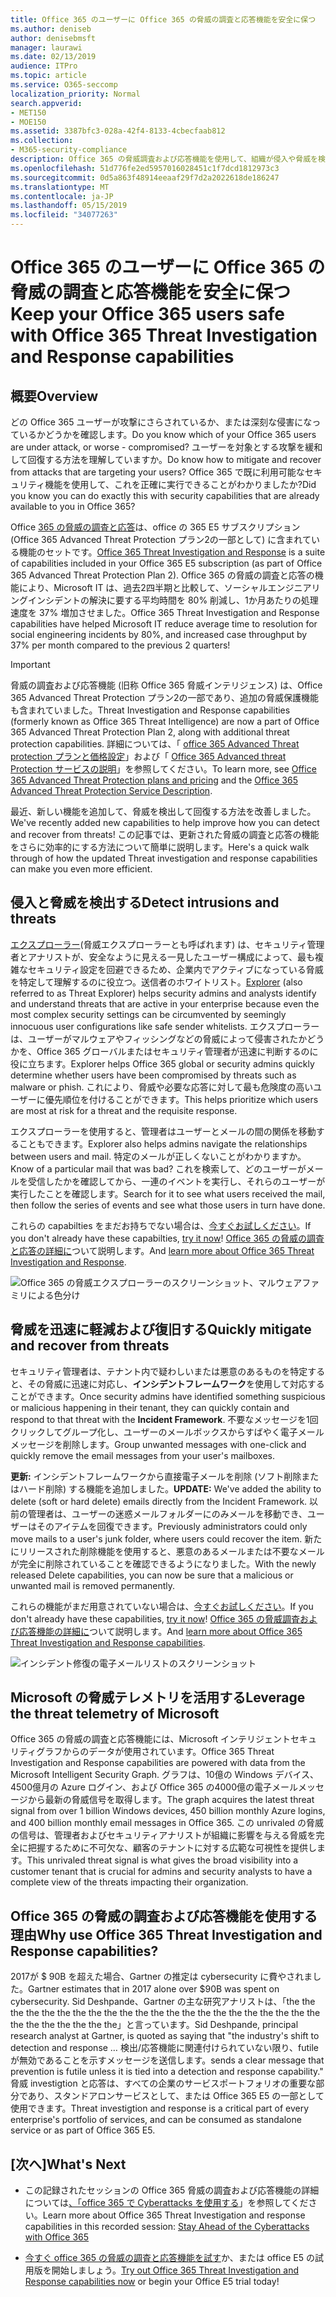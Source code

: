 ```yaml
---
title: Office 365 のユーザーに Office 365 の脅威の調査と応答機能を安全に保つ
ms.author: deniseb
author: denisebmsft
manager: laurawi
ms.date: 02/13/2019
audience: ITPro
ms.topic: article
ms.service: O365-seccomp
localization_priority: Normal
search.appverid:
- MET150
- MOE150
ms.assetid: 3387bfc3-028a-42f4-8133-4cbecfaab812
ms.collection:
- M365-security-compliance
description: Office 365 の脅威調査および応答機能を使用して、組織が侵入や脅威を検出し、脅威から迅速に脅威を軽減および回復する方法について説明します。
ms.openlocfilehash: 51d776fe2ed5957016028451c1f7dcd1812973c3
ms.sourcegitcommit: 0d5a863f48914eeaaf29f7d2a2022618de186247
ms.translationtype: MT
ms.contentlocale: ja-JP
ms.lasthandoff: 05/15/2019
ms.locfileid: "34077263"
---
```

# <a name="keep-your-office-365-users-safe-with-office-365-threat-investigation-and-response-capabilities"></a><span data-ttu-id="e9d56-103">Office 365 のユーザーに Office 365 の脅威の調査と応答機能を安全に保つ</span><span class="sxs-lookup"><span data-stu-id="e9d56-103">Keep your Office 365 users safe with Office 365 Threat Investigation and Response capabilities</span></span>

## <a name="overview"></a><span data-ttu-id="e9d56-104">概要</span><span class="sxs-lookup"><span data-stu-id="e9d56-104">Overview</span></span>

<span data-ttu-id="e9d56-105">どの Office 365 ユーザーが攻撃にさらされているか、または深刻な侵害になっているかどうかを確認します。</span><span class="sxs-lookup"><span data-stu-id="e9d56-105">Do you know which of your Office 365 users are under attack, or worse - compromised?</span></span> <span data-ttu-id="e9d56-106">ユーザーを対象とする攻撃を緩和して回復する方法を理解していますか。</span><span class="sxs-lookup"><span data-stu-id="e9d56-106">Do know how to mitigate and recover from attacks that are targeting your users?</span></span> <span data-ttu-id="e9d56-107">Office 365 で既に利用可能なセキュリティ機能を使用して、これを正確に実行できることがわかりましたか?</span><span class="sxs-lookup"><span data-stu-id="e9d56-107">Did you know you can do exactly this with security capabilities that are already available to you in Office 365?</span></span> 
  
<span data-ttu-id="e9d56-108">Office [365 の脅威の調査と応答](office-365-ti.md)は、office の 365 E5 サブスクリプション (Office 365 Advanced Threat Protection プラン2の一部として) に含まれている機能のセットです。</span><span class="sxs-lookup"><span data-stu-id="e9d56-108">[Office 365 Threat Investigation and Response](office-365-ti.md) is a suite of capabilities included in your Office 365 E5 subscription (as part of Office 365 Advanced Threat Protection Plan 2).</span></span> <span data-ttu-id="e9d56-109">Office 365 の脅威の調査と応答の機能により、Microsoft IT は、過去2四半期と比較して、ソーシャルエンジニアリングインシデントの解決に要する平均時間を 80% 削減し、1か月あたりの処理速度を 37% 増加させました。</span><span class="sxs-lookup"><span data-stu-id="e9d56-109">Office 365 Threat Investigation and Response capabilities have helped Microsoft IT reduce average time to resolution for social engineering incidents by 80%, and increased case throughput by 37% per month compared to the previous 2 quarters!</span></span> 

> [!IMPORTANT]
> <span data-ttu-id="e9d56-110">脅威の調査および応答機能 (旧称 Office 365 脅威インテリジェンス) は、Office 365 Advanced Threat Protection プラン2の一部であり、追加の脅威保護機能も含まれていました。</span><span class="sxs-lookup"><span data-stu-id="e9d56-110">Threat Investigation and Response capabilities (formerly known as Office 365 Threat Intelligence) are now a part of Office 365 Advanced Threat Protection Plan 2, along with additional threat protection capabilities.</span></span> <span data-ttu-id="e9d56-111">詳細については、「 [office 365 Advanced Threat protection プランと価格設定](https://products.office.com/exchange/advance-threat-protection)」および「 [Office 365 Advanced threat Protection サービスの説明](https://docs.microsoft.com/office365/servicedescriptions/office-365-advanced-threat-protection-service-description)」を参照してください。</span><span class="sxs-lookup"><span data-stu-id="e9d56-111">To learn more, see [Office 365 Advanced Threat Protection plans and pricing](https://products.office.com/exchange/advance-threat-protection) and the [Office 365 Advanced Threat Protection Service Description](https://docs.microsoft.com/office365/servicedescriptions/office-365-advanced-threat-protection-service-description).</span></span>
  
<span data-ttu-id="e9d56-112">最近、新しい機能を追加して、脅威を検出して回復する方法を改善しました。</span><span class="sxs-lookup"><span data-stu-id="e9d56-112">We've recently added new capabilities to help improve how you can detect and recover from threats!</span></span> <span data-ttu-id="e9d56-113">この記事では、更新された脅威の調査と応答の機能をさらに効率的にする方法について簡単に説明します。</span><span class="sxs-lookup"><span data-stu-id="e9d56-113">Here's a quick walk through of how the updated Threat investigation and response capabilities can make you even more efficient.</span></span>
  
## <a name="detect-intrusions-and-threats"></a><span data-ttu-id="e9d56-114">侵入と脅威を検出する</span><span class="sxs-lookup"><span data-stu-id="e9d56-114">Detect intrusions and threats</span></span>

<span data-ttu-id="e9d56-115">[エクスプローラー](use-explorer-in-security-and-compliance.md)(脅威エクスプローラーとも呼ばれます) は、セキュリティ管理者とアナリストが、安全なように見える一見したユーザー構成によって、最も複雑なセキュリティ設定を回避できるため、企業内でアクティブになっている脅威を特定して理解するのに役立つ。送信者のホワイトリスト。</span><span class="sxs-lookup"><span data-stu-id="e9d56-115">[Explorer](use-explorer-in-security-and-compliance.md) (also referred to as Threat Explorer) helps security admins and analysts identify and understand threats that are active in your enterprise because even the most complex security settings can be circumvented by seemingly innocuous user configurations like safe sender whitelists.</span></span> <span data-ttu-id="e9d56-116">エクスプローラーは、ユーザーがマルウェアやフィッシングなどの脅威によって侵害されたかどうかを、Office 365 グローバルまたはセキュリティ管理者が迅速に判断するのに役に立ちます。</span><span class="sxs-lookup"><span data-stu-id="e9d56-116">Explorer helps Office 365 global or security admins quickly determine whether users have been compromised by threats such as malware or phish.</span></span> <span data-ttu-id="e9d56-117">これにより、脅威や必要な応答に対して最も危険度の高いユーザーに優先順位を付けることができます。</span><span class="sxs-lookup"><span data-stu-id="e9d56-117">This helps prioritize which users are most at risk for a threat and the requisite response.</span></span> 
  
<span data-ttu-id="e9d56-118">エクスプローラーを使用すると、管理者はユーザーとメールの間の関係を移動することもできます。</span><span class="sxs-lookup"><span data-stu-id="e9d56-118">Explorer also helps admins navigate the relationships between users and mail.</span></span> <span data-ttu-id="e9d56-119">特定のメールが正しくないことがわかりますか。</span><span class="sxs-lookup"><span data-stu-id="e9d56-119">Know of a particular mail that was bad?</span></span> <span data-ttu-id="e9d56-120">これを検索して、どのユーザーがメールを受信したかを確認してから、一連のイベントを実行し、それらのユーザーが実行したことを確認します。</span><span class="sxs-lookup"><span data-stu-id="e9d56-120">Search for it to see what users received the mail, then follow the series of events and see what those users in turn have done.</span></span>

<span data-ttu-id="e9d56-121">これらの capabilties をまだお持ちでない場合は、[今すぐお試しください](https://aka.ms/tryo365threatintel3)。</span><span class="sxs-lookup"><span data-stu-id="e9d56-121">If you don't already have these capabilties, [try it now](https://aka.ms/tryo365threatintel3)!</span></span> <span data-ttu-id="e9d56-122">[Office 365 の脅威の調査と応答の詳細に](https://aka.ms/readmoreabouto365threatintel)ついて説明します。</span><span class="sxs-lookup"><span data-stu-id="e9d56-122">And [learn more about Office 365 Threat Investigation and Response](https://aka.ms/readmoreabouto365threatintel).</span></span>
  
![Office 365 の脅威エクスプローラーのスクリーンショット、マルウェアファミリによる色分け](media/591338dd-252a-437d-b5f2-87aa42e74b0c.png)
  
## <a name="quickly-mitigate-and-recover-from-threats"></a><span data-ttu-id="e9d56-124">脅威を迅速に軽減および復旧する</span><span class="sxs-lookup"><span data-stu-id="e9d56-124">Quickly mitigate and recover from threats</span></span>

<span data-ttu-id="e9d56-125">セキュリティ管理者は、テナント内で疑わしいまたは悪意のあるものを特定すると、その脅威に迅速に対応し、**インシデントフレームワーク**を使用して対応することができます。</span><span class="sxs-lookup"><span data-stu-id="e9d56-125">Once security admins have identified something suspicious or malicious happening in their tenant, they can quickly contain and respond to that threat with the **Incident Framework**.</span></span> <span data-ttu-id="e9d56-126">不要なメッセージを1回クリックしてグループ化し、ユーザーのメールボックスからすばやく電子メールメッセージを削除します。</span><span class="sxs-lookup"><span data-stu-id="e9d56-126">Group unwanted messages with one-click and quickly remove the email messages from your user's mailboxes.</span></span> 
  
 <span data-ttu-id="e9d56-127">**更新:** インシデントフレームワークから直接電子メールを削除 (ソフト削除またはハード削除) する機能を追加しました。</span><span class="sxs-lookup"><span data-stu-id="e9d56-127">**UPDATE:** We've added the ability to delete (soft or hard delete) emails directly from the Incident Framework.</span></span> <span data-ttu-id="e9d56-128">以前の管理者は、ユーザーの迷惑メールフォルダーにのみメールを移動でき、ユーザーはそのアイテムを回復できます。</span><span class="sxs-lookup"><span data-stu-id="e9d56-128">Previously administrators could only move mails to a user's junk folder, where users could recover the item.</span></span> <span data-ttu-id="e9d56-129">新たにリリースされた削除機能を使用すると、悪意のあるメールまたは不要なメールが完全に削除されていることを確認できるようになりました。</span><span class="sxs-lookup"><span data-stu-id="e9d56-129">With the newly released Delete capabilities, you can now be sure that a malicious or unwanted mail is removed permanently.</span></span> 
  
<span data-ttu-id="e9d56-130">これらの機能がまだ用意されていない場合は、[今すぐお試しください](https://aka.ms/tryo365threatintel3)。</span><span class="sxs-lookup"><span data-stu-id="e9d56-130">If you don't already have these capabilities, [try it now](https://aka.ms/tryo365threatintel3)!</span></span> <span data-ttu-id="e9d56-131">[Office 365 の脅威調査および応答機能の詳細に](https://aka.ms/readmoreabouto365threatintel)ついて説明します。</span><span class="sxs-lookup"><span data-stu-id="e9d56-131">And [learn more about Office 365 Threat Investigation and Response capabilities](https://aka.ms/readmoreabouto365threatintel).</span></span>
  
![インシデント修復の電子メールリストのスクリーンショット](media/9d8452d3-d8d2-4b26-81f9-76396e08dd17.png)
  
## <a name="leverage-the-threat-telemetry-of-microsoft"></a><span data-ttu-id="e9d56-133">Microsoft の脅威テレメトリを活用する</span><span class="sxs-lookup"><span data-stu-id="e9d56-133">Leverage the threat telemetry of Microsoft</span></span>

<span data-ttu-id="e9d56-134">Office 365 の脅威の調査と応答機能には、Microsoft インテリジェントセキュリティグラフからのデータが使用されています。</span><span class="sxs-lookup"><span data-stu-id="e9d56-134">Office 365 Threat Investigation and Response capabilities are powered with data from the Microsoft Intelligent Security Graph.</span></span> <span data-ttu-id="e9d56-135">グラフは、10億の Windows デバイス、4500億月の Azure ログイン、および Office 365 の4000億の電子メールメッセージから最新の脅威信号を取得します。</span><span class="sxs-lookup"><span data-stu-id="e9d56-135">The graph acquires the latest threat signal from over 1 billion Windows devices, 450 billion monthly Azure logins, and 400 billion monthly email messages in Office 365.</span></span> <span data-ttu-id="e9d56-136">この unrivaled の脅威の信号は、管理者およびセキュリティアナリストが組織に影響を与える脅威を完全に把握するために不可欠な、顧客のテナントに対する広範な可視性を提供します。</span><span class="sxs-lookup"><span data-stu-id="e9d56-136">This unrivaled threat signal is what gives the broad visibility into a customer tenant that is crucial for admins and security analysts to have a complete view of the threats impacting their organization.</span></span> 
  
   
## <a name="why-use-office-365-threat-investigation-and-response-capabilities"></a><span data-ttu-id="e9d56-137">Office 365 の脅威の調査および応答機能を使用する理由</span><span class="sxs-lookup"><span data-stu-id="e9d56-137">Why use Office 365 Threat Investigation and Response capabilities?</span></span>

<span data-ttu-id="e9d56-138">2017が $ 90B を超えた場合、Gartner の推定は cybersecurity に費やされました。</span><span class="sxs-lookup"><span data-stu-id="e9d56-138">Gartner estimates that in 2017 alone over $90B was spent on cybersecurity.</span></span> <span data-ttu-id="e9d56-139">Sid Deshpande、Gartner の主な研究アナリストは、「the the the the the the the the the the the the the the the the the the the the the the the the the the the the the」と言っています。</span><span class="sxs-lookup"><span data-stu-id="e9d56-139">Sid Deshpande, principal research analyst at Gartner, is quoted as saying that "the industry's shift to detection and response …</span></span> <span data-ttu-id="e9d56-140">検出/応答機能に関連付けられていない限り、futile が無効であることを示すメッセージを送信します。</span><span class="sxs-lookup"><span data-stu-id="e9d56-140">sends a clear message that prevention is futile unless it is tied into a detection and response capability."</span></span> <span data-ttu-id="e9d56-141">脅威 investigtion と応答は、すべての企業のサービスポートフォリオの重要な部分であり、スタンドアロンサービスとして、または Office 365 E5 の一部として使用できます。</span><span class="sxs-lookup"><span data-stu-id="e9d56-141">Threat investigtion and response is a critical part of every enterprise's portfolio of services, and can be consumed as standalone service or as part of Office 365 E5.</span></span>
  
## <a name="whats-next"></a><span data-ttu-id="e9d56-142">[次へ]</span><span class="sxs-lookup"><span data-stu-id="e9d56-142">What's Next</span></span>

- <span data-ttu-id="e9d56-143">この記録されたセッションの Office 365 脅威の調査および応答機能の詳細については[、「office 365 で Cyberattacks を使用する](https://myignite.microsoft.com/videos/53723)」を参照してください。</span><span class="sxs-lookup"><span data-stu-id="e9d56-143">Learn more about Office 365 Threat Investigation and response capabilities  in this recorded session: [Stay Ahead of the Cyberattacks with Office 365](https://myignite.microsoft.com/videos/53723)</span></span>
    
- <span data-ttu-id="e9d56-144">[今すぐ office 365 の脅威の調査と応答機能を試す](https://aka.ms/tryo365threatintel3)か、または office E5 の試用版を開始しましょう。</span><span class="sxs-lookup"><span data-stu-id="e9d56-144">[Try out Office 365 Threat Investigation and Response capabilities now](https://aka.ms/tryo365threatintel3) or begin your Office E5 trial today!</span></span> 
    

